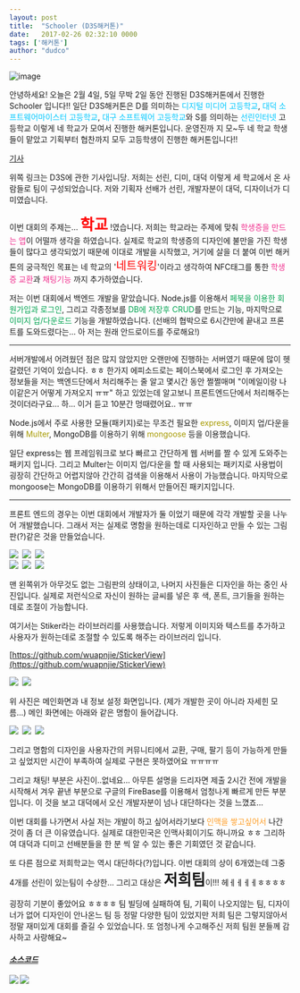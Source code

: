 ```yaml
---
layout: post
title:  "Schooler (D3S해커톤)"
date:   2017-02-26 02:32:10 0000
tags: ['해커톤']
author: "dudco"
---
```


![image](http://postfiles15.naver.net/MjAxNzAyMDlfODAg/MDAxNDg2NjE2MDcxODg1.wVqkiZWiAOK1dp8X6gFohAREOAnuzCV6aqFcNnzMPUkg.a2_dt6ZYf2AYRDZYfJr4EGaKIoAJgZmodR4bJ9tTg54g.JPEG.dudco1129/KakaoTalk_Photo_2017-02-09-13-06-20-14.jpeg?type=w773)

안녕하세요! 오늘은 2월 4일, 5일 무박 2일 동안 진행된 D3S해커톤에서 진행한 Schooler 입니다!!
일단 D3S해커톤은 D를 의미하는 <span style="color: #00c8ff;">디지털 미디어 고등학교</span>, <span style="color: #00c8ff;">대덕 소프트웨어마이스터 고등학교</span>, <span style="color: #00c8ff;">대구 소프트웨어 고등학교</span>와 S를 의미하는 <span style="color: #00c8ff;">선린인터넷</span> 고등학교 이렇게 네 학교가 모여서 진행한 해커톤입니다. 운영진까
지 모~두 네 학교 학생들이 맡았고 기획부터 협찬까지 모두 고등학생이 진행한
해커톤입니다!!

[기사](http://dthumb.phinf.naver.net/?src=%22http%3A%2F%2Ft1.daumcdn.net%2Fnews%2F201702%2F05%2Fetimesi%2F20170205151303243moug.jpg%22&type=ff500_300)

위쪽 링크는 D3S에 관한 기사입니당.
저희는 선린, 디미, 대덕 이렇게 세 학교에서 온 사람들로 팀이 구성되었습니다.
저와 기획자 선배가 선린, 개발자분이 대덕, 디자이너가 디미였습니다.

<p>이번 대회의 주제는... <strong style="color: red; font-size: 27px; font-weight: bold;">학교</strong> !였습니다.
저희는 학교라는 주제에 맞춰 <span style="color: #f02c8c">학생증을 만드는 앱</span>이 어떨까 생각을 하였습니다. 실제로 학교의 학생증의 디자인에 불만을 가진 학생들이 많다고 생각되었기 때문에 이대로 개발을 시작했고, 거기에 살을 더 붙여 이번 해커톤의 궁극적인 목표는 네 학교의 '<span style="color: red; font-size: 20px">네트워킹</span>'이라고 생각하여 NFC태그를 통한 <span style="color: #f02c8c">학생증 교환</span>과 <span style="color: #f02c8c">채팅기능</span> 까지 추가하였습니다.</p>



저는 이번 대회에서 백엔드 개발을 맡았습니다.
Node.js를 이용해서 <span style="color: rgb(0, 163, 80)">페북을 이용한 회원가입과 로그인</span>, 그리고 각종정보를 <span style="color: rgb(0, 163, 80)">DB에 저장후 CRUD</span>를 만드는 기능, 마지막으로 <span style="color: rgb(0, 163, 80)">이미지 업/다운로드</span> 기능을 개발하였습니다.
(선배의 협박으로 6시간만에 끝내고 프론트를 도와드렸다는... 아 저는 원래 안드로이드를 주로해요!)

***

서버개발에서 어려웠던 점은 많지 않았지만
오랜만에 진행하는 서버였기 때문에 많이 헷갈렸던 기억이 있습니다. ㅎㅎ
한가지 에피소드로는 페이스북에서 로그인 후 가져오는 정보들을 저는 백엔드단에서 처리해주는 줄 알고 몇시간 동안 쩔쩔매며 "이메일이랑 나이같은거 어떻게 가져오지 ㅠㅠ" 하고 있었는데 알고보니 프론트엔드단에서 처리해주는 것이더라구요... 하... 이거 듣고 10분간 멍때렸어요.. ㅠㅠ

Node.js에서 주로 사용한 모듈(패키지)로는 무조건 필요한 <span style="color: rgb(167, 154, 0)">express</span>,
이미지 업/다운을 위해 <span style="color: rgb(167, 154, 0)">Multer</span>,
MongoDB를 이용하기 위해 <span style="color: rgb(167, 154, 0)">mongoose</span>
등을 이용했습니다.

일단 express는 웹 프레임워크로 보다 빠르고 간단하게 웹 서버를 짤 수 있게 도와주는 패키지 입니다.
그리고 Multer는 이미지 업/다운을 할 때 사용되는 패키지로 사용법이 굉장히 간단하고 어렵지않아
간간히 검색을 이용해서 사용이 가능했습니다.
마지막으로 mongoose는 MongoDB를 이용하기 위해서 만들어진 패키지입니다.

***

프론트 엔드의 경우는 이번 대회에서 개발자가 둘 이었기 때문에 각각 개발할 곳을 나누어
개발했습니다.
그래서 저는 실제로 명함을 원하는데로 디자인하고 만들 수 있는 그림판(?)같은 것을 만들었습니다.

<div class="image3">
<img src="http://postfiles11.naver.net/MjAxNzAyMDlfMjk0/MDAxNDg2NjE1MDk0ODI3.U8rwMPQclUrcv85-wDqFnPDFj_8SE03YNgg_5TzCIyUg.hEICV4to7A8IYjbxevQCjuDEBcjv60_RbqPS3Kp_q3Ig.PNG.dudco1129/KakaoTalk_Photo_2017-02-09-13-35-11.png?type=w773" style="margin-right: 3px; width: auto; height: auto"/>
<img src="http://postfiles4.naver.net/MjAxNzAyMDlfMjgg/MDAxNDg2NjE1MTA1NzE1.Pf7IKyhvhiR7kdxDWvrfMyy89m413xVRfnbql-EIj4Ag.Pqd7iMd6fCANH6-PtvN9VYUuQMwPyeHSePOGbLOLunkg.JPEG.dudco1129/KakaoTalk_Photo_2017-02-09-13-35-50-1.jpeg?type=w773" style="margin-right: 3px; width: auto; height: auto;"/>
<img src="http://postfiles14.naver.net/MjAxNzAyMDlfMTUw/MDAxNDg2NjE1MTA1MDk1.dZkXmBqpLo5B9yFPeN43zNl2b6IXJvhmWz9NcJOCvsgg.dw7glrgKUl0KhoEkTuvw0P7UOR8Dh0scGIaM89HB6p0g.JPEG.dudco1129/KakaoTalk_Photo_2017-02-09-13-35-50-2.jpeg?type=w773" style=" width: auto; height: auto;"/>
</div>

<div class="image3">
<img src="http://postfiles5.naver.net/MjAxNzAyMDlfMjg3/MDAxNDg2NjE1MTA1NDQ0.XV_SqiGNoprqKPKz5p6e0648-Mfwd8isuPv0tT6iKLUg.qKFPO5oylUBAUyE-lGoADgDMhumK3rX-r9WTEMpgFysg.JPEG.dudco1129/KakaoTalk_Photo_2017-02-09-13-35-50-3.jpeg?type=w773" style="margin-right: 3px; width: auto; height: auto"/>
<img src="http://postfiles7.naver.net/MjAxNzAyMDlfMTUx/MDAxNDg2NjE1MTA1MTk1.GaY7O_AjhTSG38mufURE6IrjMfdBIm07lafppa-ukFwg.ntnXY7xXJzgMYS4kLwlwNKEQZ_PCxXHgSCg1NHO00Aog.JPEG.dudco1129/KakaoTalk_Photo_2017-02-09-13-35-50-4.jpeg?type=w773" style="margin-right: 3px; width: auto; height: auto;"/>
<img src="http://postfiles1.naver.net/MjAxNzAyMDlfMTAw/MDAxNDg2NjE1MTA1NTU5.7ahN_C6_GpP5DrRWzDpN3wwOKZfnxzbU7WIXRXUZ3Q4g.TBzKtq529Rf3Mq44INe7zhWh_bVs5KQtae6TsRtunMwg.JPEG.dudco1129/KakaoTalk_Photo_2017-02-09-13-35-50-5.jpeg?type=w773" style=" width: auto; height: auto;"/>
</div>

맨 왼쪽위가 아무것도 없는 그림판의 상태이고, 나머지 사진들은 디자인을 하는 중인 사진입니다. 실제로 저런식으로 자신이 원하는 글씨를 넣은 후 색, 폰트, 크기들을 원하는 데로 조절이 가능합니다.

여기서는 Stiker라는 라이브러리를 사용했습니다.
저렇게 이미지와 텍스트를 추가하고 사용자가 원하는데로 조절할 수 있도록 해주는 라이브러리 입니다.

[https://github.com/wuapnjie/StickerView](https://github.com/wuapnjie/StickerView)


<div class="image2">
<img src="http://postfiles4.naver.net/MjAxNzAyMDlfNzgg/MDAxNDg2NjE1NDEzMzY4.5z6boOOVrbMLfmW3pOpBF4JDklGzDyq9RXwKDMKWMNUg.aCjtv60mY0qjr0l3bjDopAvc1U9mdH0aZOr2kMRyPZ4g.JPEG.dudco1129/KakaoTalk_Photo_2017-02-09-13-06-20-4.jpeg?type=w773" style="margin-right: 3px; width: auto; height: auto"/>
<img src="http://postfiles4.naver.net/MjAxNzAyMDlfMTQ2/MDAxNDg2NjE1NDAzNzQ0.xf-S4uRvc2XyqbRhQi6hmdRPsvR3SEGk0HQ9pqM9Llog.rZosD2DiXidh-nf1VBLMDa4M-Wdf8TQJW0bCEunxDSwg.PNG.dudco1129/KakaoTalk_Photo_2017-02-09-13-06-20-1.png?type=w773" style="margin-right: 3px; width: auto; height: auto;"/>
</div>

위 사진은 메인화면과 내 정보 설정 화면입니다.
(제가 개발한 곳이 아니라 자세힌 모름...)
메인 화면에는 아래와 같은 명함이 들어갑니다.


<div class="image3">
<img src="http://postfiles13.naver.net/MjAxNzAyMDlfMjQ4/MDAxNDg2NjE1NDg0NTk4.o0BR1H7QZ35o7exHc2Y6baAOf0fjMJIZydM7D0k7Hr8g.TmG0gQH-nh2i8YcFhaT8A-mSIOIJycnGQX3AjzZBV14g.PNG.dudco1129/KakaoTalk_Photo_2017-02-09-13-06-20-8.png?type=w773" style="margin-right: 3px; width: auto; height: auto"/>
<img src="http://postfiles7.naver.net/MjAxNzAyMDlfMTU4/MDAxNDg2NjE1NDg0MDI0.kBk2bF942T6luNWuotOtuYLF08emMBV3iktIZAW1Xzkg.F6UhnnA9tvNh06AsATlxEg7IIumaPTdCWq1PGfdJwx0g.PNG.dudco1129/KakaoTalk_Photo_2017-02-09-13-06-20-11.png?type=w773" style="margin-right: 3px; width: auto; height: auto;"/>
<img src="http://postfiles13.naver.net/MjAxNzAyMDlfMjYz/MDAxNDg2NjE1NDg2MTA1.p7p3Tb_irPz2DdUvYOqTqPlOUe22QTT75kv9H77kL7gg.j-_gFx_7yd7l-lFNG1OZ7tADrHvwIn8jDNMzsHihYJwg.PNG.dudco1129/KakaoTalk_Photo_2017-02-09-13-06-20-12.png?type=w773" style=" width: auto; height: auto;"/>
</div>

그리고 명함의 디자인을 사용자간의 커뮤니티에서 교환, 구매, 팔기 등이 가능하게 만들고 싶었지만 시간이 부족하여 실제로 구현은 못하였어요 ㅠㅠㅠㅠ

그리고 채팅! 부분은 사진이..없네요...
아무튼 설명을 드리자면 제출 2시간 전에 개발을 시작해서 겨우 끝낸 부분으로
구글의 FireBase를 이용해서 엄청나게 빠르게 만든 부분입니다.
이 것을 보고 대덕에서 오신 개발자분이 넘나 대단하다는 것을 느꼈죠...

이번 대회를 나가면서 사실 저는 개발이 하고 싶어서라기보다
<span style="color: rgb(255, 156, 35);">인맥을 쌓고싶어서</span> 나간 것이 좀 더 큰 이유였습니다. 실제로 대한민국은 인맥사회이기도 하니까요 ㅎㅎ
그리하여 대덕과 디미고 선배분들을 한 분 씩 알 수 있는 좋은 기회였던 것 같습니다.

또 다른 점으로 저희학교는 역시 대단하다(?)입니다.
이번 대회의 상이 6개였는데 그중 4개를 선린이 있는팀이 수상한...
그리고 대상은 <strong style="font-size: 27px">저희팀</strong>이!!! 헤ㅔㅔㅔㅔㅎㅎㅎㅎ

굉장히 기분이 좋았어요 ㅎㅎㅎㅎ
팀 빌딩에 실패하여 팀, 기획이 나오지않는 팀, 디자이너가 없어 디자인이 안나온느 팀 등
정말 다양한 팀이 있었지만 저희 팀은 그렇지않아서 정말 재미있게 대회를 즐길 수 있었습니다.
또 엄청나게 수고해주신 저희 팀원 분들께 감사하고 사랑해요~

#### *[소스코드](https://github.com/dudco/2016_School_Iot)*

<div style="display: flex; width: 50%; height: 300px;">
<img src="http://postfiles2.naver.net/MjAxNzAyMDlfMTAz/MDAxNDg2NjE2MTY5MTU4.EUnlOjbj_B0MzCrF8EhdHruZThAx3wPMbUOWmrbKtqEg.7sTVMqZq9V1jSu8TF2hwQR3T3I65lknovI5CYf37MfYg.JPEG.dudco1129/16422612_962862823846805_7392970621408548938_o.jpg?type=w773" style="margin-right: 3px; width: auto; height: auto"/>
<img src="http://postfiles10.naver.net/MjAxNzAyMDlfMTk3/MDAxNDg2NjE2MTY5NjMw.dzzk8W-IQp7z1BpB6Ue3czw1DZtXD_PLJT4maBlhIu0g.tXAzXhXxefL0juPfbkSPSZcG2G7jEfTYDcjsycJFVWIg.JPEG.dudco1129/16587298_962861370513617_7659466880702575231_o.jpg?type=w773" style="margin-right: 3px; width: auto; height: auto;"/>
</div>
